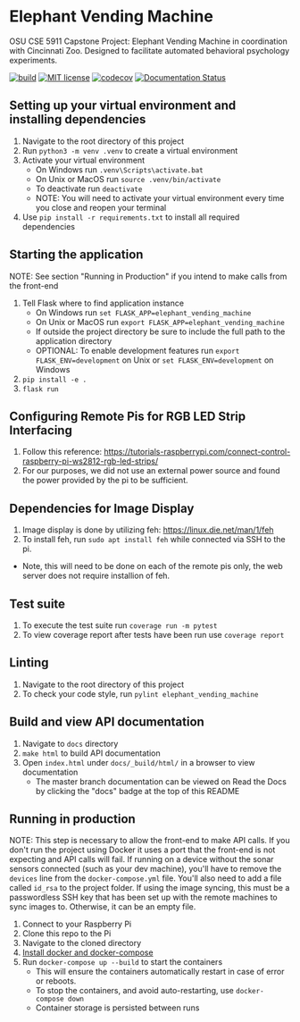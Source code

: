 # Elephant Vending Machine
OSU CSE 5911 Capstone Project: Elephant Vending Machine in coordination with Cincinnati Zoo. Designed to facilitate automated behavioral psychology experiments.

[![build](https://github.com/Kalafut-organization/elephant_vending_machine_backend/workflows/build/badge.svg)](https://github.com/Kalafut-organization/elephant_vending_machine_backend/actions?query=workflow%3Abuild)
[![MIT license](https://img.shields.io/badge/License-MIT-blue.svg)](https://github.com/Kalafut-organization/elephants_cse5911/blob/master/LICENSE.md)
[![codecov](https://codecov.io/gh/Kalafut-organization/elephant_vending_machine_backend/branch/master/graph/badge.svg)](https://codecov.io/gh/Kalafut-organization/elephant_vending_machine_backend)
[![Documentation Status](https://readthedocs.org/projects/elephants-cse5911/badge/?version=latest)](https://elephants-cse5911.readthedocs.io/en/latest/?badge=latest)


## Setting up your virtual environment and installing dependencies
1. Navigate to the root directory of this project
1. Run `python3 -m venv .venv` to create a virtual environment
1. Activate your virtual environment
    * On Windows run `.venv\Scripts\activate.bat`
    * On Unix or MacOS run `source .venv/bin/activate`
    * To deactivate run `deactivate`
    * NOTE: You will need to activate your virtual environment every time you close and reopen your terminal
1. Use `pip install -r requirements.txt` to install all required dependencies

## Starting the application
NOTE: See section "Running in Production" if you intend to make calls from the front-end
1. Tell Flask where to find application instance
    * On Windows run `set FLASK_APP=elephant_vending_machine`
    * On Unix or MacOS run `export FLASK_APP=elephant_vending_machine`
    * If outside the project directory be sure to include the full path to the application directory
    * OPTIONAL: To enable development features run `export FLASK_ENV=development` on Unix or `set FLASK_ENV=development` on Windows
1. `pip install -e .`
1. `flask run`

## Configuring Remote Pis for RGB LED Strip Interfacing
1. Follow this reference: https://tutorials-raspberrypi.com/connect-control-raspberry-pi-ws2812-rgb-led-strips/
1. For our purposes, we did not use an external power source and found the power provided by the pi to be sufficient.

## Dependencies for Image Display
1. Image display is done by utilizing feh: https://linux.die.net/man/1/feh
1. To install feh, run `sudo apt install feh` while connected via SSH to the pi.
* Note, this will need to be done on each of the remote pis only, the web server does not require installion of feh.

## Test suite
1. To execute the test suite run `coverage run -m pytest`
1. To view coverage report after tests have been run use `coverage report`

## Linting
1. Navigate to the root directory of this project
1. To check your code style, run `pylint elephant_vending_machine`

## Build and view API documentation
1. Navigate to `docs` directory
1. `make html` to build API documentation
1. Open `index.html` under `docs/_build/html/` in a browser to view documentation
    * The master branch documentation can be viewed on Read the Docs by clicking the "docs" badge at the top of this README

## Running in production
NOTE: This step is necessary to allow the front-end to make API calls. If you don't run the project using Docker it uses a port that the front-end is not expecting and API calls will fail. If running on a device without the sonar sensors connected (such as your dev machine),
you'll have to remove the `devices` line from the `docker-compose.yml` file. You'll also need to add a file called `id_rsa` to the project
folder. If using the image syncing, this must be a passwordless SSH key that has been set up with the remote machines to sync images to. Otherwise, it can be an empty file.

1. Connect to your Raspberry Pi
1. Clone this repo to the Pi
1. Navigate to the cloned directory
1. [Install docker and docker-compose](https://dev.to/rohansawant/installing-docker-and-docker-compose-on-the-raspberry-pi-in-5-simple-steps-3mgl)
1. Run `docker-compose up --build` to start the containers
    * This will ensure the containers automatically restart in case of error or reboots.
    * To stop the containers, and avoid auto-restarting, use `docker-compose down`
    * Container storage is persisted between runs

